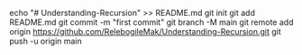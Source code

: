 echo "# Understanding-Recursion" >> README.md
git init
git add README.md
git commit -m "first commit"
git branch -M main
git remote add origin https://github.com/RelebogileMak/Understanding-Recursion.git
git push -u origin main
